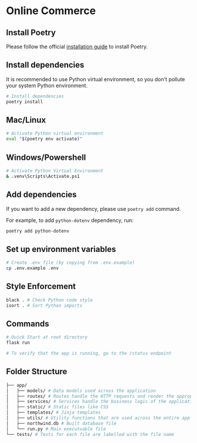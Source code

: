 # Online Commerce

## Install Poetry

Please follow the official [installation guide](https://python-poetry.org/docs/#installation) to install Poetry.

## Install dependencies

It is recommended to use Python virtual environment, so you don't pollute your system Python environment.

```bash
# Install dependencies
poetry install
```
## Mac/Linux
```bash
# Activate Python virtual environment
eval "$(poetry env activate)"
```

## Windows/Powershell
```bash
# Activate Python Virtual Environment
& .venv\Scripts\Activate.ps1
```

## Add dependencies

If you want to add a new dependency, please use `poetry add` command.

For example, to add `python-dotenv` dependency, run:

```bash
poetry add python-dotenv
```

## Set up environment variables

```bash
# Create .env file (by copying from .env.example)
cp .env.example .env
```

## Style Enforcement

```bash
black . # Check Python code style
isort . # Sort Python imports
```

## Commands

```bash
# Quick Start at root directory
flask run

# To verify that the app is running, go to the /status endpoint
```

## Folder Structure

```bash
├── app/
│   ├── models/ # Data models used across the application
│   ├── routes/ # Routes handle the HTTP requests and render the appropriate templates (no business logic)
│   ├── services/ # Services handle the business logic of the application
│   ├── static/ # Static files like CSS
│   ├── templates/ # Jinja templates
│   ├── utils/ # Utility functions that are used across the entire application
│   ├── northwind.db # Built database file
│   └── run.py # Main executuable file
└── tests/ # Tests for each file are labelled with the file name
```
